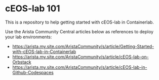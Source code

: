 # cEOS-lab 101

This is a repository to help getting started with cEOS-lab in Containerlab.
  
Use the Arista Community Central articles below as references to deploy your lab environments:

- https://arista.my.site.com/AristaCommunity/s/article/Getting-Started-with-cEOS-lab-in-Containerlab
- https://arista.my.site.com/AristaCommunity/s/article/cEOS-lab-on-Orbstack
- https://arista.my.site.com/AristaCommunity/s/article/cEOS-lab-in-Github-Codespaces

